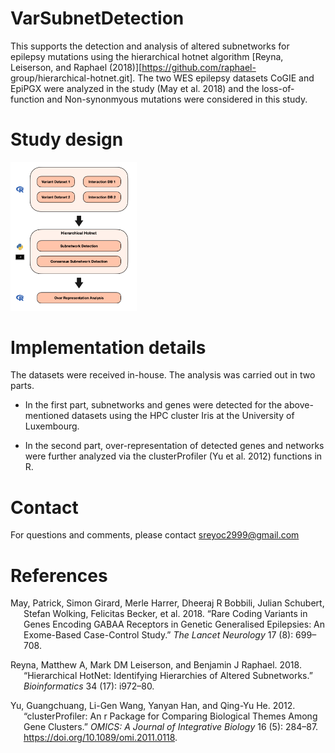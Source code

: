 
<!-- README.md is generated from README.Rmd. Please edit that file -->

# VarSubnetDetection

This supports the detection and analysis of altered subnetworks for
epilepsy mutations using the hierarchical hotnet algorithm \[Reyna,
Leiserson, and Raphael (2018)\]\[<https://github.com/raphael->
group/hierarchical-hotnet.git\]. The two WES epilepsy datasets CoGIE and
EpiPGX were analyzed in the study (May et al. 2018) and the
loss-of-function and Non-synonmyous mutations were considered in this
study.

# Study design

<img src="figures/rare_variant_wfl.png" title="workflow"
style="width:40.0%" />

# Implementation details

The datasets were received in-house. The analysis was carried out in two
parts.

-   In the first part, subnetworks and genes were detected for the
    above-mentioned datasets using the HPC cluster Iris at the
    University of Luxembourg.

-   In the second part, over-representation of detected genes and
    networks were further analyzed via the clusterProfiler (Yu et
    al. 2012) functions in R.

# Contact

For questions and comments, please contact <sreyoc2999@gmail.com>

# References

<div id="refs" class="references csl-bib-body hanging-indent">

<div id="ref-may2018rare" class="csl-entry">

May, Patrick, Simon Girard, Merle Harrer, Dheeraj R Bobbili, Julian
Schubert, Stefan Wolking, Felicitas Becker, et al. 2018. “Rare Coding
Variants in Genes Encoding GABAA Receptors in Genetic Generalised
Epilepsies: An Exome-Based Case-Control Study.” *The Lancet Neurology*
17 (8): 699–708.

</div>

<div id="ref-reyna2018hierarchical" class="csl-entry">

Reyna, Matthew A, Mark DM Leiserson, and Benjamin J Raphael. 2018.
“Hierarchical HotNet: Identifying Hierarchies of Altered Subnetworks.”
*Bioinformatics* 34 (17): i972–80.

</div>

<div id="ref-clusterProfiler" class="csl-entry">

Yu, Guangchuang, Li-Gen Wang, Yanyan Han, and Qing-Yu He. 2012.
“clusterProfiler: An r Package for Comparing Biological Themes Among
Gene Clusters.” *OMICS: A Journal of Integrative Biology* 16 (5):
284–87. <https://doi.org/10.1089/omi.2011.0118>.

</div>

</div>
